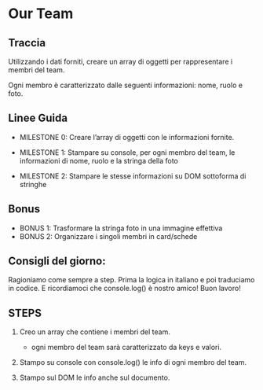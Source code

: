 # Our Team

## Traccia

Utilizzando i dati forniti, creare un array di oggetti per rappresentare i membri del team.

Ogni membro è caratterizzato dalle seguenti informazioni: nome, ruolo e foto.

## Linee Guida

- MILESTONE 0:
  Creare l’array di oggetti con le informazioni fornite.

- MILESTONE 1:
  Stampare su console, per ogni membro del team, le informazioni di nome, ruolo e la stringa della foto

- MILESTONE 2:
  Stampare le stesse informazioni su DOM sottoforma di stringhe

## Bonus

- BONUS 1:
  Trasformare la stringa foto in una immagine effettiva
- BONUS 2:
  Organizzare i singoli membri in card/schede

## Consigli del giorno:

Ragioniamo come sempre a step.
Prima la logica in italiano e poi traduciamo in codice.
E ricordiamoci che console.log() è nostro amico!
Buon lavoro!

## STEPS

1. Creo un array che contiene i membri del team.
   - ogni membro del team sarà caratterizzato da
     keys e valori.
2. Stampo su console con console.log() le info di ogni membro del team.

3. Stampo sul DOM le info anche sul documento.
